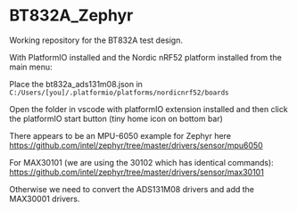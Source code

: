 # BT832A_Zephyr
Working repository for the BT832A test design. 

With PlatformIO installed and the Nordic nRF52 platform installed from the main menu:

Place the bt832a_ads131m08.json in `C:/Users/[you]/.platformio/platforms/nordicnrf52/boards`

Open the folder in vscode with platformIO extension installed and then click the platformIO start button (tiny home icon on bottom bar)

There appears to be an MPU-6050 example for Zephyr here https://github.com/intel/zephyr/tree/master/drivers/sensor/mpu6050

For MAX30101 (we are using the 30102 which has identical commands): https://github.com/intel/zephyr/tree/master/drivers/sensor/max30101

Otherwise we need to convert the ADS131M08 drivers and add the MAX30001 drivers.
